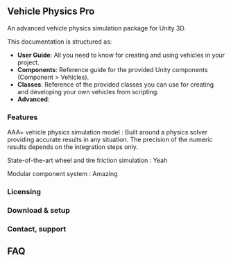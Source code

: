 
## Vehicle Physics Pro

An advanced vehicle physics simulation package for Unity 3D.

This documentation is structured as:

- **User Guide**: All you need to know for creating and using vehicles in your project.
- **Components**: Reference guide for the provided Unity components (Component > Vehicles).
- **Classes**: Reference of the provided classes you can use for creating and developing your own vehicles from scripting.
- **Advanced**:

### Features

AAA+ vehicle physics simulation model
:	Built around a physics solver providing accurate results in any situation. The precision of the numeric results depends on the integration steps only.

State-of-the-art wheel and tire friction simulation
:	Yeah

Modular component system
:	Amazing

### Licensing


### Download & setup


### Contact, support


## FAQ


